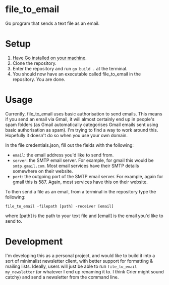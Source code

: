 # file_to_email
Go program that sends a text file as an email.

# Setup
1. [Have Go installed on your machine](https://golang.org/doc/install).
2. Clone the repository.
3. Enter the repository and run `go build .` at the terminal.
4. You should now have an executable called file_to_email in the repository. You are done.

# Usage
Currently, file_to_email uses basic authorisation to send emails. This means if you send an email via Gmail, it will almost certainly end up in people's spam folders (as Gmail automatically categorises Gmail emails sent using basic authorisation as spam). I'm trying to find a way to work around this. Hopefully it doesn't do so when you use your own domain.

In the file credentials.json, fill out the fields with the following:

- `email`: the email address you'd like to send from.
- `server`: the SMTP email server. For example, for gmail this would be `smtp.gmail.com`. Most email services have their SMTP details somewhere on their website.
- `port`: the outgoing port of the SMTP email server. For example, again for gmail this is 587. Again, most services have this on their website.

To then send a file as an email, from a terminal in the repository type the following:

`file_to_email -filepath [path] -receiver [email]`

where [path] is the path to your text file and [email] is the email you'd like to send to.

# Development
I'm developing this as a personal project, and would like to build it into a sort of minimalist newsletter client, with better support for formatting & mailing lists. Ideally, users will just be able to run `file_to_email my_newsletter` (or whatever I end up renaming it to. I think Crier might sound catchy) and send a newsletter from the command line.
